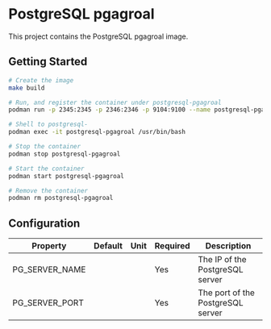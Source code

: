 # PostgreSQL pgagroal

This project contains the PostgreSQL pgagroal image.

## Getting Started

```bash
# Create the image
make build

# Run, and register the container under postgresql-pgagroal
podman run -p 2345:2345 -p 2346:2346 -p 9104:9100 --name postgresql-pgagroal -d -e PG_PRIMARY_NAME=192.168.1.2 -e PG_PRIMARY_PORT=5432 -e PG_NETWORK_MASK=all -e PG_MASTER_PASSWORD='P0dM@N++' -e PG_USER1_NAME=myuser -e PG_USER1_PASSWORD=mypass -e PG_USER1_DATABASE=mydb pgsql12-pgagroal-centos8

# Shell to postgresql-
podman exec -it postgresql-pgagroal /usr/bin/bash

# Stop the container
podman stop postgresql-pgagroal

# Start the container
podman start postgresql-pgagroal

# Remove the container
podman rm postgresql-pgagroal
```

## Configuration

| Property | Default | Unit | Required | Description |
|----------|---------|------|----------|-------------|
| PG_SERVER_NAME | | | Yes | The IP of the PostgreSQL server |
| PG_SERVER_PORT | | | Yes | The port of the PostgreSQL server |
